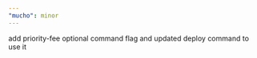```yaml
---
"mucho": minor
---
```


add priority-fee optional command flag and updated deploy command to use it
